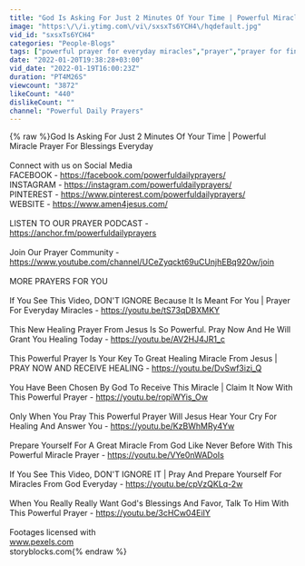 ```yaml
---
title: "God Is Asking For Just 2 Minutes Of Your Time | Powerful Miracle Prayer For Blessings Everyday"
image: "https:\/\/i.ytimg.com\/vi\/sxsxTs6YCH4\/hqdefault.jpg"
vid_id: "sxsxTs6YCH4"
categories: "People-Blogs"
tags: ["powerful prayer for everyday miracles","prayer","prayer for financial miracle"]
date: "2022-01-20T19:38:28+03:00"
vid_date: "2022-01-19T16:00:23Z"
duration: "PT4M26S"
viewcount: "3872"
likeCount: "440"
dislikeCount: ""
channel: "Powerful Daily Prayers"
---
```

{% raw %}God Is Asking For Just 2 Minutes Of Your Time | Powerful Miracle Prayer For Blessings Everyday<br /><br />Connect with us on Social Media<br />FACEBOOK - <a rel="nofollow" target="blank" href="https://facebook.com/powerfuldailyprayers/">https://facebook.com/powerfuldailyprayers/</a><br />INSTAGRAM - <a rel="nofollow" target="blank" href="https://instagram.com/powerfuldailyprayers/">https://instagram.com/powerfuldailyprayers/</a><br />PINTEREST - <a rel="nofollow" target="blank" href="https://www.pinterest.com/powerfuldailyprayers/">https://www.pinterest.com/powerfuldailyprayers/</a><br />WEBSITE -     <a rel="nofollow" target="blank" href="https://www.amen4jesus.com/">https://www.amen4jesus.com/</a><br /><br />LISTEN TO OUR PRAYER PODCAST - <a rel="nofollow" target="blank" href="https://anchor.fm/powerfuldailyprayers">https://anchor.fm/powerfuldailyprayers</a><br /><br />Join Our Prayer Community - <a rel="nofollow" target="blank" href="https://www.youtube.com/channel/UCeZyqckt69uCUnjhEBq920w/join">https://www.youtube.com/channel/UCeZyqckt69uCUnjhEBq920w/join</a><br /><br />MORE PRAYERS FOR YOU<br /><br />If You See This Video, DON'T IGNORE Because It Is Meant For You | Prayer For Everyday Miracles - <a rel="nofollow" target="blank" href="https://youtu.be/tS73qDBXMKY">https://youtu.be/tS73qDBXMKY</a><br /><br />This New Healing Prayer From Jesus Is So Powerful. Pray Now And He Will Grant You Healing Today - <a rel="nofollow" target="blank" href="https://youtu.be/AV2HJ4JR1_c">https://youtu.be/AV2HJ4JR1_c</a><br /><br />This Powerful Prayer Is Your Key To Great Healing Miracle From Jesus | PRAY NOW AND RECEIVE HEALING - <a rel="nofollow" target="blank" href="https://youtu.be/DvSwf3izi_Q">https://youtu.be/DvSwf3izi_Q</a><br /><br />You Have Been Chosen By God To Receive This Miracle | Claim It Now With This Powerful Prayer - <a rel="nofollow" target="blank" href="https://youtu.be/ropiWYis_Ow">https://youtu.be/ropiWYis_Ow</a><br /><br />Only When You Pray This Powerful Prayer Will Jesus Hear Your Cry For Healing And Answer You - <a rel="nofollow" target="blank" href="https://youtu.be/KzBWhMRy4Yw">https://youtu.be/KzBWhMRy4Yw</a><br /><br />Prepare Yourself For A Great Miracle From God Like Never Before With This Powerful Miracle Prayer - <a rel="nofollow" target="blank" href="https://youtu.be/VYe0nWADoIs">https://youtu.be/VYe0nWADoIs</a><br /><br />If You See This Video, DON'T IGNORE IT | Pray And Prepare Yourself For Miracles From God Everyday - <a rel="nofollow" target="blank" href="https://youtu.be/cpVzQKLq-2w">https://youtu.be/cpVzQKLq-2w</a><br /><br />When You Really Really Want God's Blessings And Favor, Talk To Him With This Powerful Prayer - <a rel="nofollow" target="blank" href="https://youtu.be/3cHCw04EiIY">https://youtu.be/3cHCw04EiIY</a><br /><br />Footages licensed with  <br />www.pexels.com<br />storyblocks.com{% endraw %}

